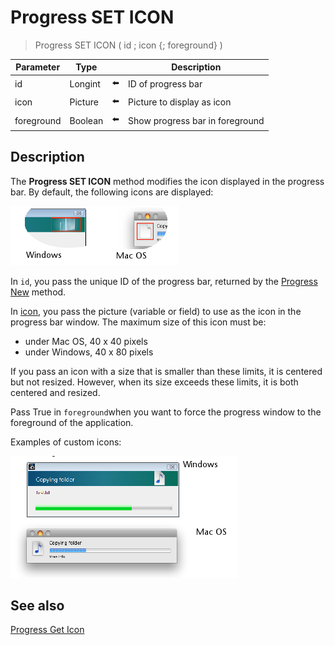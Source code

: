 # Progress SET ICON

> Progress SET ICON ( id ; icon {; foreground} )

| Parameter | Type |     | Description |
| --- | --- | --- | --- |
| id  | Longint | ⬅️ | ID of progress bar |
| icon | Picture | ⬅️ | Picture to display as icon |
| foreground | Boolean | ⬅️ | Show progress bar in foreground |
## Description

The **Progress SET ICON** method modifies the icon displayed in the progress bar. By default, the following icons are displayed:

![](../Assets/pict925372.en.png)

In `id`, you pass the unique ID of the progress bar, returned by the [Progress New](Progress%20New.md) method.

In [icon](# "Picture to display as icon"), you pass the picture (variable or field) to use as the icon in the progress bar window. The maximum size of this icon must be:

* under Mac OS, 40 x 40 pixels
* under Windows, 40 x 80 pixels

If you pass an icon with a size that is smaller than these limits, it is centered but not resized. However, when its size exceeds these limits, it is both centered and resized.

Pass True in `foreground`when you want to force the progress window to the foreground of the application.

Examples of custom icons:

![](../Assets/pict925400.en.png)

## See also

[Progress Get Icon](Progress%20Get%20Icon.md)
